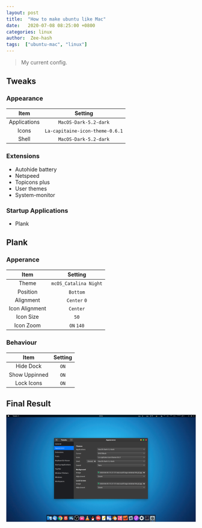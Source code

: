 ```yaml
---
layout: post
title:  "How to make ubuntu like Mac"
date:   2020-07-08 08:25:00 +0800
categories: linux
author:  Zee-hash
tags:  ["ubuntu-mac", "linux"]
---
```

> My current config.

## Tweaks  
### Appearance  

| Item | Setting |  
| :---: | :---: |  
| Applications | `MacOS-Dark-5.2-dark` |  
| Icons | `La-capitaine-icon-theme-0.6.1` |  
| Shell | `MacOS-Dark-5.2-dark` |  

### Extensions  
+ Autohide battery  
+ Netspeed  
+ Topicons plus  
+ User themes  
+ System-monitor  

### Startup Applications  
+ Plank  

## Plank  
### Apperance  

| Item | Setting |  
| :---: | :---: |  
|Theme | `mcOS_Catalina Night` |  
| Position | `Bottom` |  
| Alignment | `Center` `0` |  
| Icon Alignment | `Center` |  
| Icon Size | `50` |  
| Icon Zoom | `ON` `140` |  

### Behaviour  

| Item | Setting |  
| :---: | :---: |  
| Hide Dock | `ON` |  
| Show Uppinned | `ON` |  
| Lock Icons | `ON` |

## Final Result  
![效果图](/assets/images/post_images/20200708desktop.png)